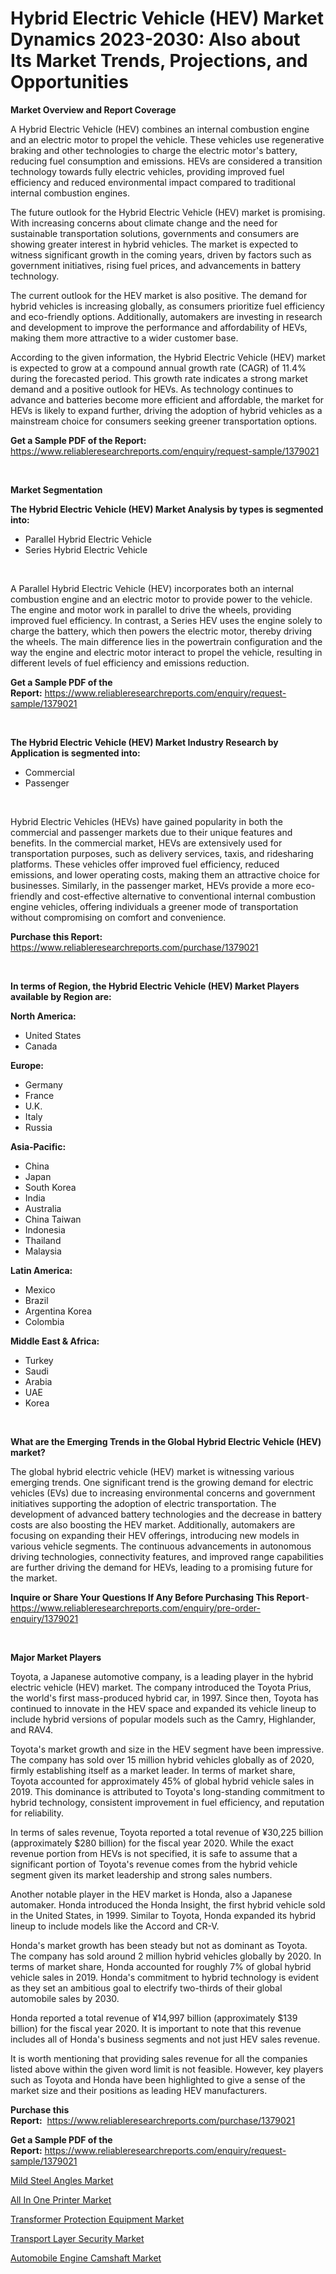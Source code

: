 <p><h1>Hybrid Electric Vehicle (HEV) Market Dynamics 2023-2030: Also about Its Market Trends, Projections, and Opportunities</h1></p><p><strong>Market Overview and Report Coverage</strong></p>
<p><p>A Hybrid Electric Vehicle (HEV) combines an internal combustion engine and an electric motor to propel the vehicle. These vehicles use regenerative braking and other technologies to charge the electric motor's battery, reducing fuel consumption and emissions. HEVs are considered a transition technology towards fully electric vehicles, providing improved fuel efficiency and reduced environmental impact compared to traditional internal combustion engines.</p><p>The future outlook for the Hybrid Electric Vehicle (HEV) market is promising. With increasing concerns about climate change and the need for sustainable transportation solutions, governments and consumers are showing greater interest in hybrid vehicles. The market is expected to witness significant growth in the coming years, driven by factors such as government initiatives, rising fuel prices, and advancements in battery technology.</p><p>The current outlook for the HEV market is also positive. The demand for hybrid vehicles is increasing globally, as consumers prioritize fuel efficiency and eco-friendly options. Additionally, automakers are investing in research and development to improve the performance and affordability of HEVs, making them more attractive to a wider customer base.</p><p>According to the given information, the Hybrid Electric Vehicle (HEV) market is expected to grow at a compound annual growth rate (CAGR) of 11.4% during the forecasted period. This growth rate indicates a strong market demand and a positive outlook for HEVs. As technology continues to advance and batteries become more efficient and affordable, the market for HEVs is likely to expand further, driving the adoption of hybrid vehicles as a mainstream choice for consumers seeking greener transportation options.</p></p>
<p><strong>Get a Sample PDF of the Report:</strong> <a href="https://www.reliableresearchreports.com/enquiry/request-sample/1379021">https://www.reliableresearchreports.com/enquiry/request-sample/1379021</a></p>
<p>&nbsp;</p>
<p><strong>Market Segmentation</strong></p>
<p><strong>The Hybrid Electric Vehicle (HEV) Market Analysis by types is segmented into:</strong></p>
<p><ul><li>Parallel Hybrid Electric Vehicle</li><li>Series Hybrid Electric Vehicle</li></ul></p>
<p>&nbsp;</p>
<p><p>A Parallel Hybrid Electric Vehicle (HEV) incorporates both an internal combustion engine and an electric motor to provide power to the vehicle. The engine and motor work in parallel to drive the wheels, providing improved fuel efficiency. In contrast, a Series HEV uses the engine solely to charge the battery, which then powers the electric motor, thereby driving the wheels. The main difference lies in the powertrain configuration and the way the engine and electric motor interact to propel the vehicle, resulting in different levels of fuel efficiency and emissions reduction.</p></p>
<p><strong>Get a Sample PDF of the Report:</strong>&nbsp;<a href="https://www.reliableresearchreports.com/enquiry/request-sample/1379021">https://www.reliableresearchreports.com/enquiry/request-sample/1379021</a></p>
<p>&nbsp;</p>
<p><strong>The Hybrid Electric Vehicle (HEV) Market Industry Research by Application is segmented into:</strong></p>
<p><ul><li>Commercial</li><li>Passenger</li></ul></p>
<p>&nbsp;</p>
<p><p>Hybrid Electric Vehicles (HEVs) have gained popularity in both the commercial and passenger markets due to their unique features and benefits. In the commercial market, HEVs are extensively used for transportation purposes, such as delivery services, taxis, and ridesharing platforms. These vehicles offer improved fuel efficiency, reduced emissions, and lower operating costs, making them an attractive choice for businesses. Similarly, in the passenger market, HEVs provide a more eco-friendly and cost-effective alternative to conventional internal combustion engine vehicles, offering individuals a greener mode of transportation without compromising on comfort and convenience.</p></p>
<p><strong>Purchase this Report:</strong>&nbsp; <a href="https://www.reliableresearchreports.com/purchase/1379021">https://www.reliableresearchreports.com/purchase/1379021</a></p>
<p>&nbsp;</p>
<p><strong>In terms of Region, the Hybrid Electric Vehicle (HEV) Market Players available by Region are:</strong></p>
<p>
    <p> <strong> North America: </strong>
        <ul>
            <li>United States</li>
            <li>Canada</li>
        </ul>
        </p> 
    <p> <strong> Europe: </strong>
        <ul>
            <li>Germany</li>
            <li>France</li>
            <li>U.K.</li>
            <li>Italy</li>
            <li>Russia</li>
        </ul>
        </p> 
    <p> <strong> Asia-Pacific: </strong>
        <ul>
            <li>China</li>
            <li>Japan</li>
            <li>South Korea</li>
            <li>India</li>
            <li>Australia</li>
            <li>China Taiwan</li>
            <li>Indonesia</li>
            <li>Thailand</li>
            <li>Malaysia</li>
        </ul>
        </p> 
    <p> <strong> Latin America: </strong>
        <ul>
            <li>Mexico</li>
            <li>Brazil</li>
            <li>Argentina Korea</li>
            <li>Colombia</li>
        </ul>
        </p> 
    <p> <strong> Middle East & Africa: </strong>
        <ul>
            <li>Turkey</li>
            <li>Saudi</li>
            <li>Arabia</li>
            <li>UAE</li>
            <li>Korea</li>
        </ul>
    </p>
    </p>
<p>&nbsp;</p>
<p><strong>What are the Emerging Trends in the Global Hybrid Electric Vehicle (HEV) market?</strong></p>
<p><p>The global hybrid electric vehicle (HEV) market is witnessing various emerging trends. One significant trend is the growing demand for electric vehicles (EVs) due to increasing environmental concerns and government initiatives supporting the adoption of electric transportation. The development of advanced battery technologies and the decrease in battery costs are also boosting the HEV market. Additionally, automakers are focusing on expanding their HEV offerings, introducing new models in various vehicle segments. The continuous advancements in autonomous driving technologies, connectivity features, and improved range capabilities are further driving the demand for HEVs, leading to a promising future for the market.</p></p>
<p><strong>Inquire or Share Your Questions If Any Before Purchasing This Report</strong>- <a href="https://www.reliableresearchreports.com/enquiry/pre-order-enquiry/1379021">https://www.reliableresearchreports.com/enquiry/pre-order-enquiry/1379021</a></p>
<p>&nbsp;</p>
<p><strong>Major Market Players</strong></p>
<p><p>Toyota, a Japanese automotive company, is a leading player in the hybrid electric vehicle (HEV) market. The company introduced the Toyota Prius, the world's first mass-produced hybrid car, in 1997. Since then, Toyota has continued to innovate in the HEV space and expanded its vehicle lineup to include hybrid versions of popular models such as the Camry, Highlander, and RAV4.</p><p>Toyota's market growth and size in the HEV segment have been impressive. The company has sold over 15 million hybrid vehicles globally as of 2020, firmly establishing itself as a market leader. In terms of market share, Toyota accounted for approximately 45% of global hybrid vehicle sales in 2019. This dominance is attributed to Toyota's long-standing commitment to hybrid technology, consistent improvement in fuel efficiency, and reputation for reliability.</p><p>In terms of sales revenue, Toyota reported a total revenue of ¥30,225 billion (approximately $280 billion) for the fiscal year 2020. While the exact revenue portion from HEVs is not specified, it is safe to assume that a significant portion of Toyota's revenue comes from the hybrid vehicle segment given its market leadership and strong sales numbers.</p><p>Another notable player in the HEV market is Honda, also a Japanese automaker. Honda introduced the Honda Insight, the first hybrid vehicle sold in the United States, in 1999. Similar to Toyota, Honda expanded its hybrid lineup to include models like the Accord and CR-V.</p><p>Honda's market growth has been steady but not as dominant as Toyota. The company has sold around 2 million hybrid vehicles globally by 2020. In terms of market share, Honda accounted for roughly 7% of global hybrid vehicle sales in 2019. Honda's commitment to hybrid technology is evident as they set an ambitious goal to electrify two-thirds of their global automobile sales by 2030.</p><p>Honda reported a total revenue of ¥14,997 billion (approximately $139 billion) for the fiscal year 2020. It is important to note that this revenue includes all of Honda's business segments and not just HEV sales revenue.</p><p>It is worth mentioning that providing sales revenue for all the companies listed above within the given word limit is not feasible. However, key players such as Toyota and Honda have been highlighted to give a sense of the market size and their positions as leading HEV manufacturers.</p></p>
<p><strong>Purchase this Report:</strong>&nbsp;&nbsp;<a href="https://www.reliableresearchreports.com/purchase/1379021">https://www.reliableresearchreports.com/purchase/1379021</a></p>
<p></p>
<p><strong>Get a Sample PDF of the Report:</strong>&nbsp;<a href="https://www.reliableresearchreports.com/enquiry/request-sample/1379021">https://www.reliableresearchreports.com/enquiry/request-sample/1379021</a></p>
<p><p><a href="https://www.linkedin.com/pulse/mild-steel-angles-market-size-share-amp-trends-analysis-report-lgrse/">Mild Steel Angles Market</a></p><p><a href="https://www.linkedin.com/pulse/all-one-printer-market-challenges-opportunities-growth-drivers-gucue/">All In One Printer Market</a></p><p><a href="https://medium.com/@akshatsharma12/transformer-protection-equipment-market-insights-into-market-cagr-market-trends-and-growth-e1638c6fc449">Transformer Protection Equipment Market</a></p><p><a href="https://medium.com/@peatebilly85475/transport-layer-security-market-the-key-to-successful-business-strategy-forecast-till-2030-66fedb1820b1">Transport Layer Security Market</a></p><p><a href="https://github.com/aashishrp02/Market-Research-Report-List-1/blob/main/automobile-engine-camshaft-market.md">Automobile Engine Camshaft Market</a></p></p>